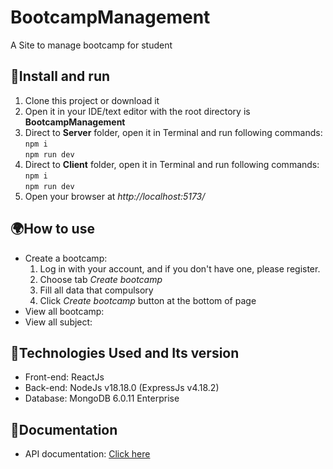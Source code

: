 # BootcampManagement
A Site to manage bootcamp for student
## 🚀Install and run
1. Clone this project or download it
2. Open it in your IDE/text editor with the root directory is **BootcampManagement**
3. Direct to **Server** folder, open it in Terminal and run following commands:  
   `npm i`  
   `npm run dev`
4. Direct to **Client** folder, open it in Terminal and run following commands:  
   `npm i`  
   `npm run dev`
5. Open your browser at *http://localhost:5173/*
## 🌍How to use
- Create a bootcamp:
  1. Log in with your account, and if you don't have one, please register.
  2. Choose tab *Create bootcamp*
  3. Fill all data that compulsory
  4. Click *Create bootcamp* button at the bottom of page
- View all bootcamp:
- View all subject:
## 🚕Technologies Used and Its version
- Front-end: ReactJs
- Back-end: NodeJs v18.18.0 (ExpressJs v4.18.2)
- Database: MongoDB 6.0.11 Enterprise
## 🚆Documentation
- API documentation: [Click here](https://documenter.getpostman.com/view/26836985/2s9YJgSzeT)
